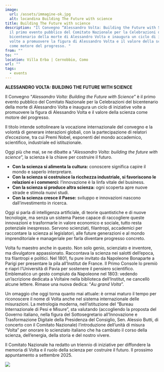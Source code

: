 ```yaml
---
image:
  url: /assets/immagine-ok.jpg
  alt: locandina Building The Future with science
title: Building The Future with science
description: "Il Convegno “Alessandro Volta: Building the Future with Science” è
  il primo evento pubblico del Comitato Nazionale per la Celebrazioni del
  bicentenario della morte di Alessandro Volta e inaugura un ciclo di iniziative
  volte a promuovere la figura di Alessandro Volta e il valore della scienza
  come motore del progresso. "
from: ""
to: ""
location: Villa Erba | Cernobbio, Como
url: ""
tags:
  - events
---
```

**ALESSANDRO VOLTA: BUILDING THE FUTURE WITH SCIENCE** 

Il Convegno “*Alessandro Volta: Building the Future with Science*” è il primo evento pubblico del Comitato Nazionale per la Celebrazioni del bicentenario della morte di Alessandro Volta e inaugura un ciclo di iniziative volte a promuovere la figura di Alessandro Volta e il valore della scienza come motore del progresso. 

Il titolo intende sottolineare la vocazione internazionale del convegno e la volontà di generare interazioni globali, con la partecipazione di relatori d’eccezione, tra cui Premi Nobel, esponenti del mondo accademico, scientifico, industriale ed istituzionale. 

Oggi più che mai, se ne dibatte a “*Alessandro Volta: building the future with science*”, la scienza è la chiave per costruire il futuro.  

* **Con la scienza si alimenta la cultura:** conoscere significa capire il mondo e saperlo interpretare. 
* **Con la scienza si costruisce la ricchezza industriale, si favoriscono le relazioni e i commerci:** l’innovazione è la linfa vitale del business. 
* **Con la scienza si produce altra scienza:** ogni scoperta apre nuove strade e stimola nuovi studi. 
* **Con la scienza cresce il Paese:** sviluppo e innovazioni nascono dall’investimento in ricerca. 

Oggi si parla di intelligenza artificiale, di teorie quantistiche e di nuove tecnologie, ma senza un sistema Paese capace di raccogliere queste innovazioni e trasformarle in valore economico e sociale, tutto resta potenziale inespresso. Servono scienziati, filantropi, accademici per raccontare la scienza ai legislatori, alle future generazioni e al mondo imprenditoriale e manageriale per farla diventare progresso concreto. 

Volta fu maestro anche in questo. Non solo genio, scienziato e inventore, ma divulgatore appassionato. Raccontava la scienza nei salotti dell’epoca, tra filantropi e politici. Nel 1801, fu pure invitato da Napoleone Bonaparte a Parigi per presentare la pila all’Institut de France. Il Primo Console lo premiò e riaprì l’Università di Pavia per sostenere il pensiero scientifico. Emblematico un gesto compiuto da Napoleone nel 1803: vedendo un’iscrizione dedicata a Voltaire nella biblioteca dell’Institut, ne cancellò alcune lettere. Rimase una nuova dedica: “*Au grand Volta*”. 

Un omaggio che oggi torna quanto mai attuale: è ormai maturo il tempo per riconoscere il nome di Volta anche nel sistema internazionale delle misurazioni. La metrologia moderna, nell’istituzione del “Bureau Internazionale di Pesi e Misure”, sta valutando (accogliendo la proposta del Governo italiano, nella figura del Sottosegretario all’Innovazione e Trasformazione Digitale della Presidenza del Consiglio, Sen. Alessio Butti, di concerto con il Comitato Nazionale) l’introduzione dell’unità di misura “Volta” per onorare lo scienziato italiano che ha cambiato il corso della scienza, dell’energia, della storia e del nostro vivere.  

Il Comitato Nazionale ha redatto un triennio di iniziative per diffondere la memoria di Volta e il ruolo della scienza per costruire il futuro. Il prossimo appuntamento a settembre 2025.

![](/assets/and_3764.jpg)
